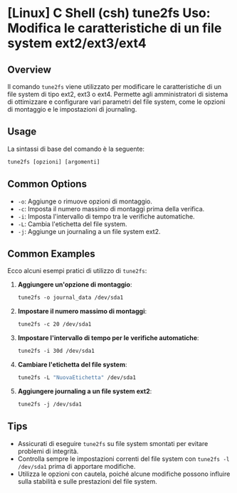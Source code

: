 # [Linux] C Shell (csh) tune2fs Uso: Modifica le caratteristiche di un file system ext2/ext3/ext4

## Overview
Il comando `tune2fs` viene utilizzato per modificare le caratteristiche di un file system di tipo ext2, ext3 o ext4. Permette agli amministratori di sistema di ottimizzare e configurare vari parametri del file system, come le opzioni di montaggio e le impostazioni di journaling.

## Usage
La sintassi di base del comando è la seguente:

```csh
tune2fs [opzioni] [argomenti]
```

## Common Options
- `-o`: Aggiunge o rimuove opzioni di montaggio.
- `-c`: Imposta il numero massimo di montaggi prima della verifica.
- `-i`: Imposta l'intervallo di tempo tra le verifiche automatiche.
- `-L`: Cambia l'etichetta del file system.
- `-j`: Aggiunge un journaling a un file system ext2.

## Common Examples
Ecco alcuni esempi pratici di utilizzo di `tune2fs`:

1. **Aggiungere un'opzione di montaggio**:
   ```csh
   tune2fs -o journal_data /dev/sda1
   ```

2. **Impostare il numero massimo di montaggi**:
   ```csh
   tune2fs -c 20 /dev/sda1
   ```

3. **Impostare l'intervallo di tempo per le verifiche automatiche**:
   ```csh
   tune2fs -i 30d /dev/sda1
   ```

4. **Cambiare l'etichetta del file system**:
   ```csh
   tune2fs -L "NuovaEtichetta" /dev/sda1
   ```

5. **Aggiungere journaling a un file system ext2**:
   ```csh
   tune2fs -j /dev/sda1
   ```

## Tips
- Assicurati di eseguire `tune2fs` su file system smontati per evitare problemi di integrità.
- Controlla sempre le impostazioni correnti del file system con `tune2fs -l /dev/sda1` prima di apportare modifiche.
- Utilizza le opzioni con cautela, poiché alcune modifiche possono influire sulla stabilità e sulle prestazioni del file system.